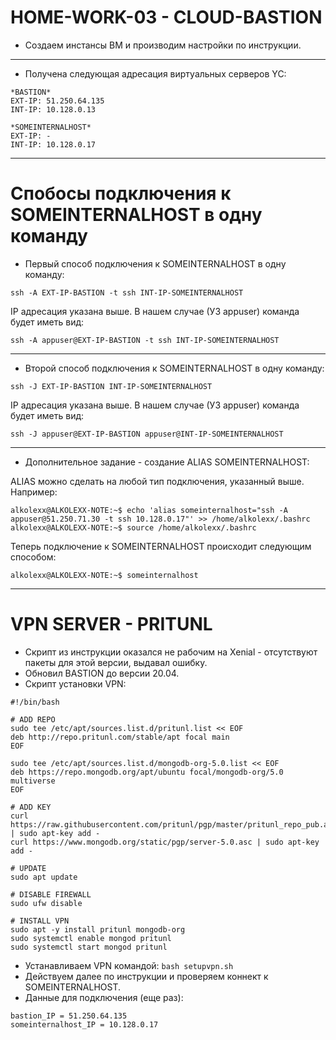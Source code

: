 # **HOME-WORK-03 - CLOUD-BASTION**

- Создаем инстансы ВМ и производим настройки по инструкции.

---
- Получена следующая адресация виртуальных серверов YC:
```
*BASTION*
EXT-IP: 51.250.64.135
INT-IP: 10.128.0.13
```
```
*SOMEINTERNALHOST*
EXT-IP: -
INT-IP: 10.128.0.17
```

---
# Спобосы подключения к SOMEINTERNALHOST в одну команду
- Первый способ подключения к SOMEINTERNALHOST в одну команду:
```
ssh -A EXT-IP-BASTION -t ssh INT-IP-SOMEINTERNALHOST
```
IP адресация указана выше.
В нашем случае (УЗ appuser) команда будет иметь вид:
```
ssh -A appuser@EXT-IP-BASTION -t ssh INT-IP-SOMEINTERNALHOST
```

---
- Второй способ подключения к SOMEINTERNALHOST в одну команду:
```
ssh -J EXT-IP-BASTION INT-IP-SOMEINTERNALHOST
```
IP адресация указана выше.
В нашем случае (УЗ appuser) команда будет иметь вид:
```
ssh -J appuser@EXT-IP-BASTION appuser@INT-IP-SOMEINTERNALHOST
```

---
- Дополнительное задание - создание ALIAS SOMEINTERNALHOST:

ALIAS можно сделать на любой тип подключения, указанный выше. Например:
```
alkolexx@ALKOLEXX-NOTE:~$ echo 'alias someinternalhost="ssh -A appuser@51.250.71.30 -t ssh 10.128.0.17"' >> /home/alkolexx/.bashrc
alkolexx@ALKOLEXX-NOTE:~$ source /home/alkolexx/.bashrc
```
Теперь подключение к SOMEINTERNALHOST происходит следующим способом:
```
alkolexx@ALKOLEXX-NOTE:~$ someinternalhost
```

---
# VPN SERVER - PRITUNL
- Скрипт из инструкции оказался не рабочим на Xenial - отсутствуют пакеты для этой версии, выдавал ошибку.
- Обновил BASTION до версии 20.04.
- Скрипт установки VPN:
```
#!/bin/bash

# ADD REPO
sudo tee /etc/apt/sources.list.d/pritunl.list << EOF
deb http://repo.pritunl.com/stable/apt focal main
EOF

sudo tee /etc/apt/sources.list.d/mongodb-org-5.0.list << EOF
deb https://repo.mongodb.org/apt/ubuntu focal/mongodb-org/5.0 multiverse
EOF

# ADD KEY
curl https://raw.githubusercontent.com/pritunl/pgp/master/pritunl_repo_pub.asc | sudo apt-key add -
curl https://www.mongodb.org/static/pgp/server-5.0.asc | sudo apt-key add -

# UPDATE
sudo apt update

# DISABLE FIREWALL
sudo ufw disable

# INSTALL VPN
sudo apt -y install pritunl mongodb-org
sudo systemctl enable mongod pritunl
sudo systemctl start mongod pritunl
```
- Устанавливаем VPN командой: `bash setupvpn.sh`
- Действуем далее по инструкции и проверяем коннект к SOMEINTERNALHOST.
- Данные для подключения (еще раз):
```
bastion_IP = 51.250.64.135
someinternalhost_IP = 10.128.0.17
```